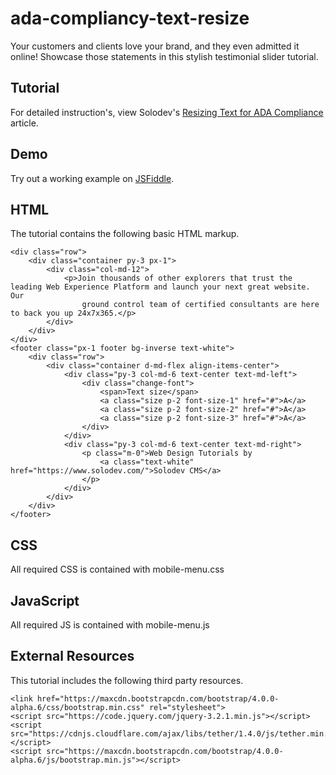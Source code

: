 # ada-compliancy-text-resize

Your customers and clients love your brand, and they even admitted it online! Showcase those statements in this stylish testimonial slider tutorial. 


  		  
## Tutorial		  
For detailed instruction's, view Solodev's [Resizing Text for ADA Compliance](https://www.solodev.com/blog/web-design/resizing-text-for-ada-compliance.stml) article.
 
## Demo
  		  
Try out a working example on [JSFiddle](https://jsfiddle.net/solodev/Lng0oh8t/).

## HTML

The tutorial contains the following basic HTML markup.

```
<div class="row">
	<div class="container py-3 px-1">
		<div class="col-md-12">
			<p>Join thousands of other explorers that trust the leading Web Experience Platform and launch your next great website. Our
				ground control team of certified consultants are here to back you up 24x7x365.</p>
		</div>
	</div>
</div>
<footer class="px-1 footer bg-inverse text-white">
	<div class="row">
		<div class="container d-md-flex align-items-center">
			<div class="py-3 col-md-6 text-center text-md-left">
				<div class="change-font">
					<span>Text size</span>
					<a class="size p-2 font-size-1" href="#">A</a>
					<a class="size p-2 font-size-2" href="#">A</a>
					<a class="size p-2 font-size-3" href="#">A</a>
				</div>
			</div>
			<div class="py-3 col-md-6 text-center text-md-right">
				<p class="m-0">Web Design Tutorials by
					<a class="text-white" href="https://www.solodev.com/">Solodev CMS</a>
				</p>
			</div>
		</div>
	</div>
</footer>

```

## CSS

All required CSS is contained with mobile-menu.css

## JavaScript

All required JS is contained with mobile-menu.js

## External Resources

This tutorial includes the following third party resources.

```
<link href="https://maxcdn.bootstrapcdn.com/bootstrap/4.0.0-alpha.6/css/bootstrap.min.css" rel="stylesheet">
<script src="https://code.jquery.com/jquery-3.2.1.min.js"></script>
<script src="https://cdnjs.cloudflare.com/ajax/libs/tether/1.4.0/js/tether.min.js"></script>
<script src="https://maxcdn.bootstrapcdn.com/bootstrap/4.0.0-alpha.6/js/bootstrap.min.js"></script>
```

